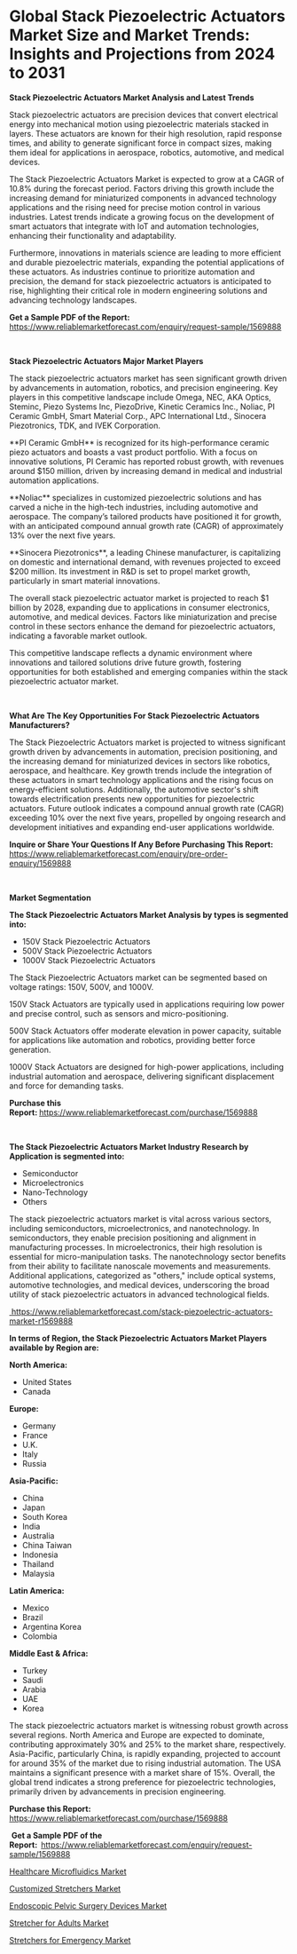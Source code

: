 <p><h1>Global Stack Piezoelectric Actuators Market Size and Market Trends: Insights and Projections from 2024 to 2031</h1></p><p><strong>Stack Piezoelectric Actuators Market Analysis and Latest Trends</strong></p>
<p><p>Stack piezoelectric actuators are precision devices that convert electrical energy into mechanical motion using piezoelectric materials stacked in layers. These actuators are known for their high resolution, rapid response times, and ability to generate significant force in compact sizes, making them ideal for applications in aerospace, robotics, automotive, and medical devices.</p><p>The Stack Piezoelectric Actuators Market is expected to grow at a CAGR of 10.8% during the forecast period. Factors driving this growth include the increasing demand for miniaturized components in advanced technology applications and the rising need for precise motion control in various industries. Latest trends indicate a growing focus on the development of smart actuators that integrate with IoT and automation technologies, enhancing their functionality and adaptability.</p><p>Furthermore, innovations in materials science are leading to more efficient and durable piezoelectric materials, expanding the potential applications of these actuators. As industries continue to prioritize automation and precision, the demand for stack piezoelectric actuators is anticipated to rise, highlighting their critical role in modern engineering solutions and advancing technology landscapes.</p></p>
<p><strong>Get a Sample PDF of the Report:&nbsp;</strong> <a href="https://www.reliablemarketforecast.com/enquiry/request-sample/1569888?utm_campaign=1722&utm_medium=2&utm_source=Github&utm_content=ia&utm_term=14102024&utm_id=stack-piezoelectric-actuators">https://www.reliablemarketforecast.com/enquiry/request-sample/1569888</a></p>
<p>&nbsp;</p>
<p><strong>Stack Piezoelectric Actuators Major Market Players</strong></p>
<p><p>The stack piezoelectric actuators market has seen significant growth driven by advancements in automation, robotics, and precision engineering. Key players in this competitive landscape include Omega, NEC, AKA Optics, Steminc, Piezo Systems Inc, PiezoDrive, Kinetic Ceramics Inc., Noliac, PI Ceramic GmbH, Smart Material Corp., APC International Ltd., Sinocera Piezotronics, TDK, and IVEK Corporation.</p><p>**PI Ceramic GmbH** is recognized for its high-performance ceramic piezo actuators and boasts a vast product portfolio. With a focus on innovative solutions, PI Ceramic has reported robust growth, with revenues around $150 million, driven by increasing demand in medical and industrial automation applications.</p><p>**Noliac** specializes in customized piezoelectric solutions and has carved a niche in the high-tech industries, including automotive and aerospace. The company’s tailored products have positioned it for growth, with an anticipated compound annual growth rate (CAGR) of approximately 13% over the next five years. </p><p>**Sinocera Piezotronics**, a leading Chinese manufacturer, is capitalizing on domestic and international demand, with revenues projected to exceed $200 million. Its investment in R&D is set to propel market growth, particularly in smart material innovations.</p><p>The overall stack piezoelectric actuator market is projected to reach $1 billion by 2028, expanding due to applications in consumer electronics, automotive, and medical devices. Factors like miniaturization and precise control in these sectors enhance the demand for piezoelectric actuators, indicating a favorable market outlook. </p><p>This competitive landscape reflects a dynamic environment where innovations and tailored solutions drive future growth, fostering opportunities for both established and emerging companies within the stack piezoelectric actuator market.</p></p>
<p>&nbsp;</p>
<p><strong>What Are The Key Opportunities For Stack Piezoelectric Actuators Manufacturers?</strong></p>
<p><p>The Stack Piezoelectric Actuators market is projected to witness significant growth driven by advancements in automation, precision positioning, and the increasing demand for miniaturized devices in sectors like robotics, aerospace, and healthcare. Key growth trends include the integration of these actuators in smart technology applications and the rising focus on energy-efficient solutions. Additionally, the automotive sector's shift towards electrification presents new opportunities for piezoelectric actuators. Future outlook indicates a compound annual growth rate (CAGR) exceeding 10% over the next five years, propelled by ongoing research and development initiatives and expanding end-user applications worldwide.</p></p>
<p><strong>Inquire or Share Your Questions If Any Before Purchasing This Report:</strong> <a href="https://www.reliablemarketforecast.com/enquiry/pre-order-enquiry/1569888?utm_campaign=1722&utm_medium=2&utm_source=Github&utm_content=ia&utm_term=14102024&utm_id=stack-piezoelectric-actuators">https://www.reliablemarketforecast.com/enquiry/pre-order-enquiry/1569888</a></p>
<p>&nbsp;</p>
<p><strong>Market Segmentation</strong></p>
<p><strong>The Stack Piezoelectric Actuators Market Analysis by types is segmented into:</strong></p>
<p><ul><li>150V Stack Piezoelectric Actuators</li><li>500V Stack Piezoelectric Actuators</li><li>1000V Stack Piezoelectric Actuators</li></ul></p>
<p><p>The Stack Piezoelectric Actuators market can be segmented based on voltage ratings: 150V, 500V, and 1000V. </p><p>150V Stack Actuators are typically used in applications requiring low power and precise control, such as sensors and micro-positioning. </p><p>500V Stack Actuators offer moderate elevation in power capacity, suitable for applications like automation and robotics, providing better force generation. </p><p>1000V Stack Actuators are designed for high-power applications, including industrial automation and aerospace, delivering significant displacement and force for demanding tasks.</p></p>
<p><strong>Purchase this Report:&nbsp;</strong><a href="https://www.reliablemarketforecast.com/purchase/1569888?utm_campaign=1722&utm_medium=2&utm_source=Github&utm_content=ia&utm_term=14102024&utm_id=stack-piezoelectric-actuators">https://www.reliablemarketforecast.com/purchase/1569888</a></p>
<p>&nbsp;</p>
<p><strong>The Stack Piezoelectric Actuators Market Industry Research by Application is segmented into:</strong></p>
<p><ul><li>Semiconductor</li><li>Microelectronics</li><li>Nano-Technology</li><li>Others</li></ul></p>
<p><p>The stack piezoelectric actuators market is vital across various sectors, including semiconductors, microelectronics, and nanotechnology. In semiconductors, they enable precision positioning and alignment in manufacturing processes. In microelectronics, their high resolution is essential for micro-manipulation tasks. The nanotechnology sector benefits from their ability to facilitate nanoscale movements and measurements. Additional applications, categorized as "others," include optical systems, automotive technologies, and medical devices, underscoring the broad utility of stack piezoelectric actuators in advanced technological fields.</p></p>
<p><a href="https://www.reliablemarketforecast.com/stack-piezoelectric-actuators-market-r1569888?utm_campaign=1722&utm_medium=2&utm_source=Github&utm_content=ia&utm_term=14102024&utm_id=stack-piezoelectric-actuators">&nbsp;https://www.reliablemarketforecast.com/stack-piezoelectric-actuators-market-r1569888</a></p>
<p><strong>In terms of Region, the Stack Piezoelectric Actuators Market Players available by Region are:</strong></p>
<p>
    <p> <strong> North America: </strong>
        <ul>
            <li>United States</li>
            <li>Canada</li>
        </ul>
        </p> 
    <p> <strong> Europe: </strong>
        <ul>
            <li>Germany</li>
            <li>France</li>
            <li>U.K.</li>
            <li>Italy</li>
            <li>Russia</li>
        </ul>
        </p> 
    <p> <strong> Asia-Pacific: </strong>
        <ul>
            <li>China</li>
            <li>Japan</li>
            <li>South Korea</li>
            <li>India</li>
            <li>Australia</li>
            <li>China Taiwan</li>
            <li>Indonesia</li>
            <li>Thailand</li>
            <li>Malaysia</li>
        </ul>
        </p> 
    <p> <strong> Latin America: </strong>
        <ul>
            <li>Mexico</li>
            <li>Brazil</li>
            <li>Argentina Korea</li>
            <li>Colombia</li>
        </ul>
        </p> 
    <p> <strong> Middle East & Africa: </strong>
        <ul>
            <li>Turkey</li>
            <li>Saudi</li>
            <li>Arabia</li>
            <li>UAE</li>
            <li>Korea</li>
        </ul>
    </p>
    </p>
<p><p>The stack piezoelectric actuators market is witnessing robust growth across several regions. North America and Europe are expected to dominate, contributing approximately 30% and 25% to the market share, respectively. Asia-Pacific, particularly China, is rapidly expanding, projected to account for around 35% of the market due to rising industrial automation. The USA maintains a significant presence with a market share of 15%. Overall, the global trend indicates a strong preference for piezoelectric technologies, primarily driven by advancements in precision engineering.</p></p>
<p><strong>Purchase this Report: </strong><a href="https://www.reliablemarketforecast.com/purchase/1569888?utm_campaign=1722&utm_medium=2&utm_source=Github&utm_content=ia&utm_term=14102024&utm_id=stack-piezoelectric-actuators">https://www.reliablemarketforecast.com/purchase/1569888</a></p>
<p>&nbsp;<strong>Get a Sample PDF of the Report:&nbsp;&nbsp;</strong><a href="https://www.reliablemarketforecast.com/enquiry/request-sample/1569888?utm_campaign=1722&utm_medium=2&utm_source=Github&utm_content=ia&utm_term=14102024&utm_id=stack-piezoelectric-actuators">https://www.reliablemarketforecast.com/enquiry/request-sample/1569888</a></p>
<p><strong></strong></p>
<p><p><a href="https://www.linkedin.com/pulse/healthcare-microfluidics-market-trends-insights-type-application-78mfe?trk=public_post_embed_feed-article-content&utm_campaign=1722&utm_medium=2&utm_source=Github&utm_content=ia&utm_term=14102024&utm_id=stack-piezoelectric-actuators">Healthcare Microfluidics Market</a></p><p><a href="https://www.linkedin.com/pulse/market-insights-global-customized-stretchers-forecast-innovation-qn0ne?trk=public_post_embed_feed-article-content&utm_campaign=1722&utm_medium=2&utm_source=Github&utm_content=ia&utm_term=14102024&utm_id=stack-piezoelectric-actuators">Customized Stretchers Market</a></p><p><a href="https://www.linkedin.com/pulse/global-endoscopic-pelvic-surgery-devices-market-share-growth-zpnde?trk=public_post_embed_feed-article-content&utm_campaign=1722&utm_medium=2&utm_source=Github&utm_content=ia&utm_term=14102024&utm_id=stack-piezoelectric-actuators">Endoscopic Pelvic Surgery Devices Market</a></p><p><a href="https://www.linkedin.com/pulse/stretcher-adults-market-overview-forecast-2024-2031-detailed-mgwve?trk=public_post_embed_feed-article-content&utm_campaign=1722&utm_medium=2&utm_source=Github&utm_content=ia&utm_term=14102024&utm_id=stack-piezoelectric-actuators">Stretcher for Adults Market</a></p><p><a href="https://www.linkedin.com/pulse/consumer-behavior-shifts-stretchers-emergency-market-hxs1e?trk=public_post_embed_feed-article-content&utm_campaign=1722&utm_medium=2&utm_source=Github&utm_content=ia&utm_term=14102024&utm_id=stack-piezoelectric-actuators">Stretchers for Emergency Market</a></p></p>